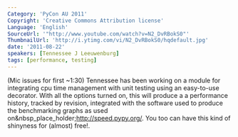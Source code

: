 ```yaml
---
Category: 'PyCon AU 2011'
Copyright: 'Creative Commons Attribution license'
Language: 'English'
SourceUrl: '"http://www.youtube.com/watch?v=N2_DvRBokS0"'
ThumbnailUrl: 'http://i.ytimg.com/vi/N2_DvRBokS0/hqdefault.jpg'
date: '2011-08-22'
speakers: [Tennessee J Leeuwenburg]
tags: [performance, testing]
---
```

(Mic issues for first ~1:30) Tennessee has been working on a module for
integrating cpu time management with unit testing using an easy-to-use
decorator. With all the options turned on, this will produce a a performance
history, tracked by revision, integrated with the software used to produce the
benchmarking graphs as used on&nbsp_place_holder;http://speed.pypy.org/. You
too can have this kind of shinyness for (almost) free!.

